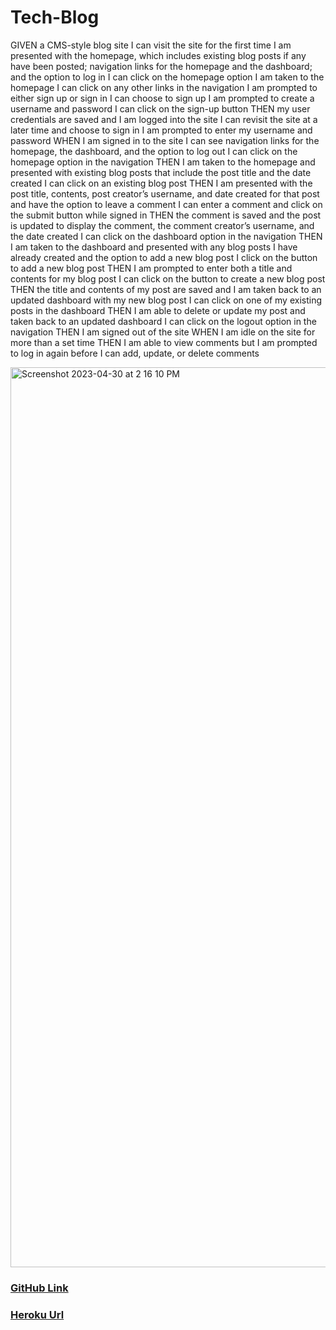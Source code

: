 # Tech-Blog

GIVEN a CMS-style blog site
I can visit the site for the first time
I am presented with the homepage, which includes existing blog posts if any have been posted; navigation links for the homepage and the dashboard; and the option to log in
I can click on the homepage option
I am taken to the homepage
I can click on any other links in the navigation
I am prompted to either sign up or sign in
I can choose to sign up
I am prompted to create a username and password
I can click on the sign-up button
THEN my user credentials are saved and I am logged into the site
I can revisit the site at a later time and choose to sign in
I am prompted to enter my username and password
WHEN I am signed in to the site
I can see navigation links for the homepage, the dashboard, and the option to log out
I can click on the homepage option in the navigation
THEN I am taken to the homepage and presented with existing blog posts that include the post title and the date created
I can click on an existing blog post
THEN I am presented with the post title, contents, post creator’s username, and date created for that post and have the option to leave a comment
I can enter a comment and click on the submit button while signed in
THEN the comment is saved and the post is updated to display the comment, the comment creator’s username, and the date created
I can click on the dashboard option in the navigation
THEN I am taken to the dashboard and presented with any blog posts I have already created and the option to add a new blog post
I click on the button to add a new blog post
THEN I am prompted to enter both a title and contents for my blog post
I can click on the button to create a new blog post
THEN the title and contents of my post are saved and I am taken back to an updated dashboard with my new blog post
I can click on one of my existing posts in the dashboard
THEN I am able to delete or update my post and taken back to an updated dashboard
I can click on the logout option in the navigation
THEN I am signed out of the site
WHEN I am idle on the site for more than a set time
THEN I am able to view comments but I am prompted to log in again before I can add, update, or delete comments

<img width="1440" alt="Screenshot 2023-04-30 at 2 16 10 PM" src="https://user-images.githubusercontent.com/118768377/235376598-f495d580-0bf4-40b8-9006-333b7ce2d8cf.png">


### [GitHub Link](https://github.com/Aboubacar7/Tech-Blog) 


### [Heroku Url](https://aboubacar-tech-blog.herokuapp.com/)